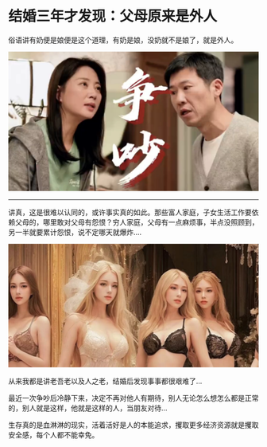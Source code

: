 # 结婚三年才发现：父母原来是外人

俗语讲有奶便是娘便是这个道理，有奶是娘，没奶就不是娘了，就是外人。

![](../public/images/2024-10-07-22-14-39-image.png)

---

讲真，这是很难以认同的，或许事实真的如此。那些富人家庭，子女生活工作要依赖父母的，哪里敢对父母有怨恨？穷人家庭，父母有一点麻烦事，半点没照顾到，另一半就要累计怨恨，说不定哪天就爆炸....

![](../public/images/2024-10-08-00-28-08-image.png)

从来我都是讲老吾老以及人之老，结婚后发现事事都很艰难了...

最近一次争吵后冷静下来，决定不再对他人有期待，别人无论怎么想怎么都是正常的，别人就是这样，他就是这样的人，当朋友对待...

生存真的是血淋淋的现实，活着活好是人的本能追求，攫取更多经济资源就是攫取安全感，每个人都不能幸免。
